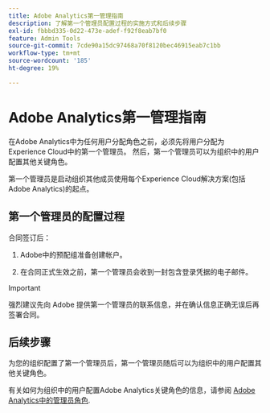 ```yaml
---
title: Adobe Analytics第一管理指南
description: 了解第一个管理员配置过程的实施方式和后续步骤
exl-id: fbbbd335-0d22-473e-adef-f92f8eab7bf0
feature: Admin Tools
source-git-commit: 7cde90a15dc97468a70f8120bec46915eab7c1bb
workflow-type: tm+mt
source-wordcount: '185'
ht-degree: 19%

---
```


# Adobe Analytics第一管理指南

在Adobe Analytics中为任何用户分配角色之前，必须先将用户分配为Experience Cloud中的第一个管理员。 然后，第一个管理员可以为组织中的用户配置其他关键角色。

第一个管理员是启动组织其他成员使用每个Experience Cloud解决方案(包括Adobe Analytics)的起点。

## 第一个管理员的配置过程

合同签订后：

1. Adobe中的预配组准备创建帐户。

1. 在合同正式生效之前，第一个管理员会收到一封包含登录凭据的电子邮件。

>[!IMPORTANT]
>
>   强烈建议先向 Adobe 提供第一个管理员的联系信息，并在确认信息正确无误后再签署合同。

## 后续步骤

为您的组织配置了第一个管理员后，第一个管理员随后可以为组织中的用户配置其他关键角色。

有关如何为组织中的用户配置Adobe Analytics关键角色的信息，请参阅 [Adobe Analytics中的管理员角色](/help/admin/admin-console/admin-roles-in-analytics.md).
